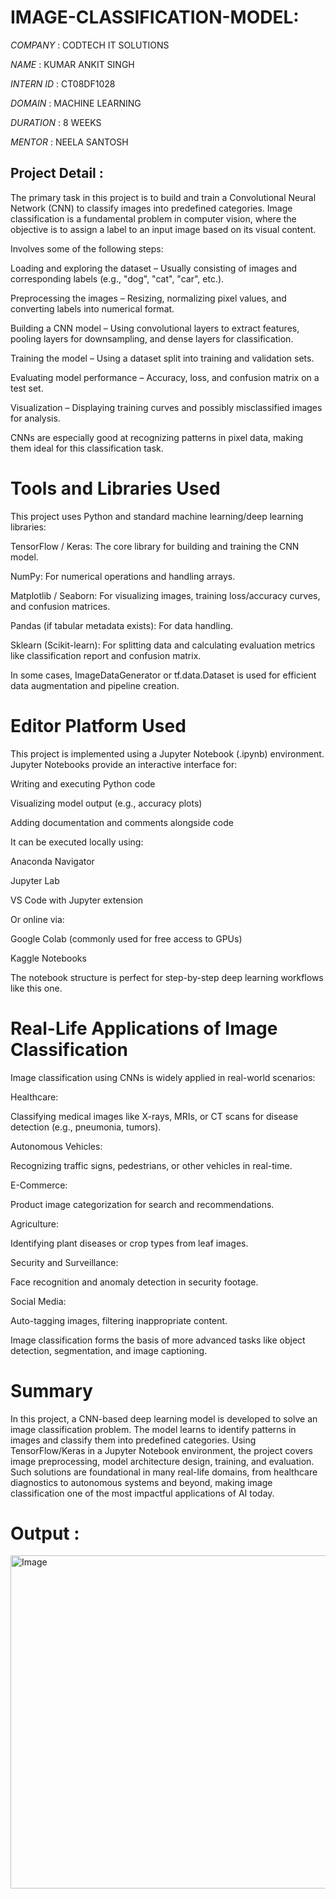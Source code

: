 # IMAGE-CLASSIFICATION-MODEL:

*COMPANY* : CODTECH IT SOLUTIONS

*NAME* : KUMAR ANKIT SINGH

*INTERN ID* : CT08DF1028

*DOMAIN* : MACHINE LEARNING

*DURATION* : 8 WEEKS

*MENTOR* : NEELA SANTOSH

 ## Project Detail : 

The primary task in this project is to build and train a Convolutional Neural Network (CNN) to classify images into predefined categories. Image classification is a fundamental problem in computer vision, where the objective is to assign a label to an input image based on its visual content.

Involves some of the following steps:

Loading and exploring the dataset – Usually consisting of images and corresponding labels (e.g., "dog", "cat", "car", etc.).

Preprocessing the images – Resizing, normalizing pixel values, and converting labels into numerical format.

Building a CNN model – Using convolutional layers to extract features, pooling layers for downsampling, and dense layers for classification.

Training the model – Using a dataset split into training and validation sets.

Evaluating model performance – Accuracy, loss, and confusion matrix on a test set.

Visualization – Displaying training curves and possibly misclassified images for analysis.

CNNs are especially good at recognizing patterns in pixel data, making them ideal for this classification task.

# Tools and Libraries Used
This project uses Python and standard machine learning/deep learning libraries:

TensorFlow / Keras: The core library for building and training the CNN model.

NumPy: For numerical operations and handling arrays.

Matplotlib / Seaborn: For visualizing images, training loss/accuracy curves, and confusion matrices.

Pandas (if tabular metadata exists): For data handling.

Sklearn (Scikit-learn): For splitting data and calculating evaluation metrics like classification report and confusion matrix.

In some cases, ImageDataGenerator or tf.data.Dataset is used for efficient data augmentation and pipeline creation.

# Editor Platform Used
This project is implemented using a Jupyter Notebook (.ipynb) environment. Jupyter Notebooks provide an interactive interface for:

Writing and executing Python code

Visualizing model output (e.g., accuracy plots)

Adding documentation and comments alongside code

It can be executed locally using:

Anaconda Navigator

Jupyter Lab

VS Code with Jupyter extension

Or online via:

Google Colab (commonly used for free access to GPUs)

Kaggle Notebooks

The notebook structure is perfect for step-by-step deep learning workflows like this one.

# Real-Life Applications of Image Classification
Image classification using CNNs is widely applied in real-world scenarios:

Healthcare:

Classifying medical images like X-rays, MRIs, or CT scans for disease detection (e.g., pneumonia, tumors).

Autonomous Vehicles:

Recognizing traffic signs, pedestrians, or other vehicles in real-time.

E-Commerce:

Product image categorization for search and recommendations.

Agriculture:

Identifying plant diseases or crop types from leaf images.

Security and Surveillance:

Face recognition and anomaly detection in security footage.

Social Media:

Auto-tagging images, filtering inappropriate content.

Image classification forms the basis of more advanced tasks like object detection, segmentation, and image captioning.

# Summary
In this project, a CNN-based deep learning model is developed to solve an image classification problem. The model learns to identify patterns in images and classify them into predefined categories. Using TensorFlow/Keras in a Jupyter Notebook environment, the project covers image preprocessing, model architecture design, training, and evaluation. Such solutions are foundational in many real-life domains, from healthcare diagnostics to autonomous systems and beyond, making image classification one of the most impactful applications of AI today.

# Output :

<img width="911" height="533" alt="Image" src="https://github.com/user-attachments/assets/8a860744-9550-4028-b022-57be3976bb06" />
